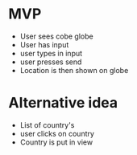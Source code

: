 # MVP

- User sees cobe globe
- User has input
- user types in input
- user presses send
- Location is then shown on globe

# Alternative idea

- List of country's
- user clicks on country
- Country is put in view
